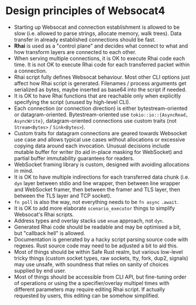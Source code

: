 # Design principles of Websocat4

* Starting up Websocat and connection establishment is allowed to be slow (i.e. allowed to parse strings, allocate memory, walk trees). Data transfer in already established connections should be fast.
* **Rhai** is used as a "control plane" and decides what connect to what and how transform layers are connected to each other.
* When serving multiple connections, it is OK to execute Rhai code each time. It is not OK to execute Rhai code for each transferred packet within a connection.
* Rhai script fully defines Websocat behaviour. Most other CLI options just affect how Rhai script is generated. Filenames / process arguments get serialized as bytes, maybe inserted as base64 into the script if needed.
* It is OK to have Rhai functions that are reachable only when explicitly specifying the script (unused by high-level CLI).
* Each connection (or connection direction) is either bytestream-oriented or datagram-oriented. Bytestream-oriented use `tokio::io::{AsyncRead, AsyncWrite}`, datagram-oriented connections use custom traits (not `Stream<Bytes>` / `Sink<Bytes>`).
* Custom traits for datagram connections are geared towards Websocket use case and allows typical use cases without allocations or excessive copying data around each invocation. Unusual decisions include mutable buffer for writer (to aid in-place masking for WebSocket) and partial buffer immutability guarantees for readers.
* WebSocket framing library is custom, designed with avoiding allocations in mind.
* It is OK to have multiple indirections for each transferred data chunk (i.e. `dyn` layer between stdio and line wrapper, then between line wrapper and WebSocket framer, then between the framer and TLS layer, then between the TLS layer and TCP socket).
* `fn poll` is also the way, not everything needs to be `fn async` `.await`.
* It is OK to add more elaborate `scenario_executor` things to simplify Websocat's Rhai scripts.
* Address types and overlay stacks use `enum` approach, not `dyn`.
* Generated Rhai code should be readable and may be optimised a bit, but "callback hell" is allowed.
* Documentation is generated by a hacky script parsing source code with regexes. Rust source code may need to be adjusted a bit to aid this.
* Most of things should be within Safe Rust realm, but various low-level tricky things (custom socket types, raw sockets, tty, fork, dup2, signals) may use unsafe, with soundness that relies on sanity of choices supplied by end user.
* Most of things should be accessible from CLI API, but fine-tuning order of operations or using the a specifier/overlay multipel times with different parameters may require editing Rhai script. If actually requested by users, this editing can be somehow simplified.
